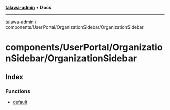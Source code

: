 [**talawa-admin**](../../../../README.md) • **Docs**

***

[talawa-admin](../../../../modules.md) / components/UserPortal/OrganizationSidebar/OrganizationSidebar

# components/UserPortal/OrganizationSidebar/OrganizationSidebar

## Index

### Functions

- [default](functions/default.md)
